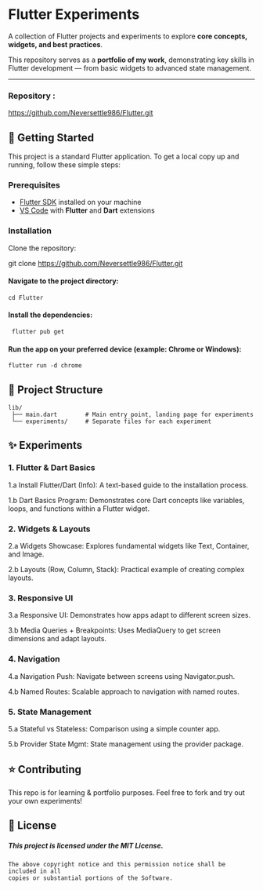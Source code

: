 # Flutter Experiments

A collection of Flutter projects and experiments to explore **core concepts, widgets, and best practices**.

This repository serves as a **portfolio of my work**, demonstrating key skills in Flutter development — from basic widgets to advanced state management.

---
### Repository :
https://github.com/Neversettle986/Flutter.git

## 🚀 Getting Started

This project is a standard Flutter application. To get a local copy up and running, follow these simple steps:

### Prerequisites
- [Flutter SDK](https://docs.flutter.dev/get-started/install) installed on your machine  
- [VS Code](https://code.visualstudio.com/) with **Flutter** and **Dart** extensions  

### Installation

Clone the repository:

git clone https://github.com/Neversettle986/Flutter.git

#### Navigate to the project directory:
``` 
cd Flutter
```
#### Install the dependencies:
``` 
 flutter pub get
```
#### Run the app on your preferred device (example: Chrome or Windows):
```
flutter run -d chrome
```
## 📁 Project Structure
```
lib/
 ├── main.dart        # Main entry point, landing page for experiments
 └── experiments/     # Separate files for each experiment
```
## ✨ Experiments
### 1. Flutter & Dart Basics

1.a Install Flutter/Dart (Info): A text-based guide to the installation process.

1.b Dart Basics Program: Demonstrates core Dart concepts like variables, loops, and functions within a Flutter widget.

### 2. Widgets & Layouts

2.a Widgets Showcase: Explores fundamental widgets like Text, Container, and Image.

2.b Layouts (Row, Column, Stack): Practical example of creating complex layouts.

### 3. Responsive UI

3.a Responsive UI: Demonstrates how apps adapt to different screen sizes.

3.b Media Queries + Breakpoints: Uses MediaQuery to get screen dimensions and adapt layouts.

### 4. Navigation

4.a Navigation Push: Navigate between screens using Navigator.push.

4.b Named Routes: Scalable approach to navigation with named routes.

### 5. State Management

5.a Stateful vs Stateless: Comparison using a simple counter app.

5.b Provider State Mgmt: State management using the provider package.

## ⭐ Contributing

This repo is for learning & portfolio purposes. Feel free to fork and try out your own experiments!

## 📜 License

##### This project is licensed under the MIT License.

```
The above copyright notice and this permission notice shall be included in all
copies or substantial portions of the Software.
```


